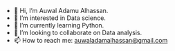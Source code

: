 - 👋 Hi, I’m Auwal Adamu Alhassan. 
- 👀 I’m interested in Data science. 
- 🌱 I’m currently learning Python. 
- 💞️ I’m looking to collaborate on Data analysis. 
- 📫 How to reach me: auwaladamalhassan@gmail.com 

<!---
Auwal-arslan/Auwal-arslan is a ✨ special ✨ repository because its `README.md` (this file) appears on your GitHub profile.
You can click the Preview link to take a look at your changes.
--->
